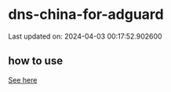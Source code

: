 # dns-china-for-adguard

Last updated on: 2024-04-03 00:17:52.902600

## how to use

[See here](https://github.com/AdguardTeam/AdGuardHome/wiki/Configuration#upstreams-from-file)